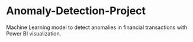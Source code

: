 # Anomaly-Detection-Project
Machine Learning model to detect anomalies in financial transactions with Power BI visualization.
